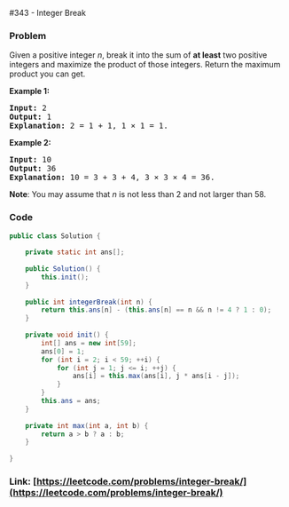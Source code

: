 #343 - Integer Break

### Problem
<p>Given a positive integer <i>n</i>, break it into the sum of <b>at least</b> two positive integers and maximize the product of those integers. Return the maximum product you can get.</p>

<p><strong>Example 1:</strong></p>

<div>
<pre>
<strong>Input: </strong><span id="example-input-1-1">2</span>
<strong>Output: </strong><span id="example-output-1">1</span>
<strong>Explanation: </strong>2 = 1 + 1, 1 &times; 1 = 1.</pre>

<div>
<p><strong>Example 2:</strong></p>

<pre>
<strong>Input: </strong><span id="example-input-2-1">10</span>
<strong>Output: </strong><span id="example-output-2">36</span>
<strong>Explanation: </strong>10 = 3 + 3 + 4, 3 &times;&nbsp;3 &times;&nbsp;4 = 36.</pre>

<p><b>Note</b>: You may assume that <i>n</i> is not less than 2 and not larger than 58.</p>
</div>
</div>

### Code
```java
public class Solution {
    
    private static int ans[];
    
    public Solution() {
        this.init();
    }
    
    public int integerBreak(int n) {
        return this.ans[n] - (this.ans[n] == n && n != 4 ? 1 : 0);
    }
    
    private void init() {
        int[] ans = new int[59];
        ans[0] = 1;
        for (int i = 2; i < 59; ++i) {
            for (int j = 1; j <= i; ++j) {
                ans[i] = this.max(ans[i], j * ans[i - j]);
            }
        }
        this.ans = ans;
    }
    
    private int max(int a, int b) {
        return a > b ? a : b;
    }
    
}
```
### Link: [https://leetcode.com/problems/integer-break/](https://leetcode.com/problems/integer-break/)
